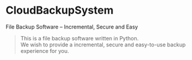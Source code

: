 # CloudBackupSystem

File Backup Software – Incremental, Secure and Easy
> This is a file backup software written in Python.  
> We wish to provide a incremental, secure and easy-to-use backup experience for you. 
